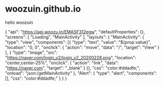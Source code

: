 # woozuin.github.io
hello woozuin


{
	"api": "https://api.woozu.in/EMASF312egw",
	"defaultProperties": {},
	"screens": [
		"Loading", "MainActivity"
	],
	"layouts": {
		"MainActivity": {
			"type": "view",
			"components": [{
				"type": "text",
				"value": "${prop.value}",
				"location": "0, 0",
				"onclick": {
					"action": "move",
					"data": "/",
					"target": "View"
				}
			}, {
				"type": "image",
				"src": "https://naver.com/login_v2/login_v2_20200228.png",
				"location": "center,center-25%",
				"onclick": {
					"action": "link",
					"data": "https://naver.com",
					"target": "_blank"
				}
			}],
			"css": "color:#ddadfe;",
			"onload": "json:/getMainActivity"
		},
		"Alert": {
			"type": "alert",
			"components": [],
			"css": "color:#ddadfe;"
		}
	}
}
